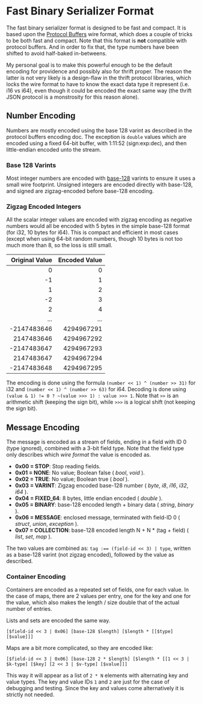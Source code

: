 Fast Binary Serializer Format
=============================

The fast binary serializer format is designed to be fast and compact. It is
based upon the [Protocol Buffers](https://developers.google.com/protocol-buffers/docs/encoding)
wire format, which does a couple of tricks to be both fast and compact.
Note that this format is **not** compatible with protocol buffers. And in
order to fix that, the type numbers have been shifted to avoid half-baked
in-betweens.

My personal goal is to make this powerful enough to be the default encoding
for providence and possibly also for thrift proper. The reason the latter is
not very likely is a design-flaw in the thrift protocol libraries, which locks
the wire format to have to know the exact data type it represent (i.e. i16 vs
i64), even though it could be encoded the exact same way (the thrift JSON
protocol is a monstrosity for this reason alone).

## Number Encoding

Numbers are mostly encoded using the base 128 varint as described in the
protocol buffers encoding doc. The exception is `double` values which are
encoded using a fixed 64-bit buffer, with 1:11:52 (sign:exp:dec), and then
little-endian encoded unto the stream.

### Base 128 Varints

Most integer numbers are encoded with [base-128](https://en.wikipedia.org/wiki/LEB128)
varints to ensure it uses a small wire footprint. Unsigned integers are
encoded directly with base-128, and signed are zigzag-encoded before
base-128 encoding.

### Zigzag Encoded Integers

All the scalar integer values are encoded with zigzag encoding as negative
numbers would all be encoded with 5 bytes in the simple base-128 format (for
i32, 10 bytes for i64). This is compact and efficient in most cases (except
when using 64-bit random numbers, though 10 bytes is not too much more than 8,
so the loss is still small.

| Original Value | Encoded Value |
|---------------:|--------------:|
|              0 |             0 |
|             -1 |             1 |
|              1 |             2 |
|             -2 |             3 |
|              2 |             4 |
|            ... |           ... |
|    -2147483646 |    4294967291 |
|     2147483646 |    4294967292 |
|    -2147483647 |    4294967293 |
|     2147483647 |    4294967294 |
|    -2147483648 |    4294967295 |

The encoding is done using the formula `(number << 1) ^ (number >> 31)` for i32
and `(number << 1) ^ (number >> 63)` for i64. Decoding is done using
`(value & 1) != 0 ? ~(value >>> 1) : value >>> 1`. Note
that `>>` is an arithmetic shift (keeping the sign bit), while `>>>` is a
logical shift (not keeping the sign bit).

## Message Encoding

The message is encoded as a stream of fields, ending in a field with ID 0
(type ignored), combined with a 3-bit field type. Note that the field type
only describes which *wire format* the value is encoded as.

* **0x00 = STOP**: Stop reading fields.
* **0x01 = NONE**: No value; Boolean false ( *bool*, *void* ).
* **0x02 = TRUE**: No value; Boolean true ( *bool* ).
* **0x03 = VARINT**: Zigzag encoded base-128 number ( *byte*, *i8*, *i16*, *i32*, *i64* ).
* **0x04 = FIXED_64**: 8 bytes, little endian encoded ( *double* ).
* **0x05 = BINARY**: base-128 encoded length + binary data ( *string*, *binary* ).
* **0x06 = MESSAGE**: enclosed message, terminated with field-ID 0 ( *struct*, *union*, *exception* ).
* **0x07 = COLLECTION**: base-128 encoded length N + N * (tag + field) ( *list*, *set*, *map* ).

The two values are combined as: `tag :== (field-id << 3) | type`, written as a
base-128 varint (not zigzag encoded), followed by the value as described.

### Container Encoding

Containers are encoded as a repeated set of fields, one for each value. In the
case of maps, there are 2 values per entry, one for the key and one for the
value, which also makes the length / size double that of the actual number of
entries.

Lists and sets are encoded the same way.

`[$field-id << 3 | 0x06] [base-128 $length] [$length * [[$type] [$value]]]`

Maps are a bit more complicated, so they are encoded like:

`[$field-id << 3 | 0x06] [base-128 2 * $length] [$length * [[1 << 3 | $k-type] [$key] [2 << 3 | $v-type] [$value]]]`

This way it will appear as a list of `2 * N` elements with alternating key and
value types. The key and value IDs `1` and `2` are just for the case of
debugging and testing. Since the key and values come alternatively it is 
strictly not needed.
